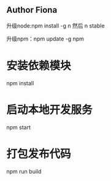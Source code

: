 ## Author  Fiona

升级node:npm install -g n  然后 n stable

升级npm：npm update -g npm

# 安装依赖模块
npm install

# 启动本地开发服务
npm start

# 打包发布代码
npm run build


